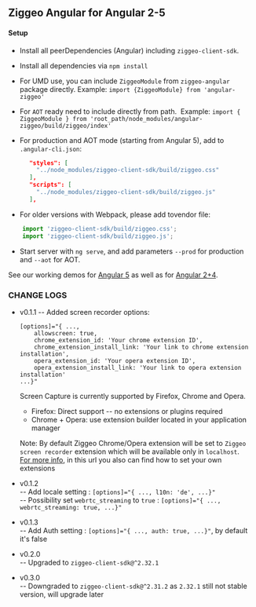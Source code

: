 ## Ziggeo Angular for Angular 2-5

#### Setup
- Install all peerDependencies (Angular) including `ziggeo-client-sdk`.
- Install all dependencies via `npm install`
- For UMD use, you can include `ZiggeoModule` from `ziggeo-angular` package directly.
  Example: `import {ZiggeoModule} from 'angular-ziggeo'`
- For `AOT` ready need to include directly from path.
  Example: `import { ZiggeoModule } from 'root_path/node_modules/angular-ziggeo/build/ziggeo/index'`

- For production and AOT mode (starting from Angular 5), add to `.angular-cli.json`:
```json
      "styles": [
        "../node_modules/ziggeo-client-sdk/build/ziggeo.css"
      ],
      "scripts": [
        "../node_modules/ziggeo-client-sdk/build/ziggeo.js"
      ],
```
- For older versions with Webpack, please add tovendor file:
```js
    import 'ziggeo-client-sdk/build/ziggeo.css';
    import 'ziggeo-client-sdk/build/ziggeo.js';
```
- Start server with `ng serve`, and add parameters `--prod` for production and `--aot` for AOT.

See our working demos for [Angular 5](https://github.com/Ziggeo/angular-ziggeo-demo) as well as for
[Angular 2+4](https://github.com/Ziggeo/angular2-ziggeo-demo).

### CHANGE LOGS
- v0.1.1
    -- Added screen recorder options:
    ```
    [options]="{ ...,
        allowscreen: true,
        chrome_extension_id: 'Your chrome extension ID',
        chrome_extension_install_link: 'Your link to chrome extension installation',
        opera_extension_id: 'Your opera extension ID',
        opera_extension_install_link: 'Your link to opera extension installation'
    ...}"
    ```

    Screen Capture is currently supported by Firefox, Chrome and Opera. <br/>
    - Firefox: Direct support -- no extensions or plugins required <br/>
    - Chrome + Opera: use extension builder located in your application manager <br/>

    Note: By default Ziggeo Chrome/Opera extension will be set to `Ziggeo screen recorder` extension which will be available only in `localhost`. <br/>
    [For more info](https://ziggeo.com/features/screen-recording), in this url you also can find how to set your own extensions <br/>

- v0.1.2 <br/>
    -- Add locale setting : `[options]="{ ..., l10n: 'de', ...}"` <br/>
    -- Possibility set `webrtc_streaming` to `true` : `[options]="{ ..., webrtc_streaming: true, ...}"`

- v0.1.3 <br/>
    -- Add Auth setting : `[options]="{ ..., auth: true, ...}"`, by default it's false <br/>

- v0.2.0 <br/>
    -- Upgraded to `ziggeo-client-sdk@^2.32.1` <br/>

- v0.3.0 <br/>
    -- Downgraded to `ziggeo-client-sdk@^2.31.2` as `2.32.1` still not stable version, will upgrade later <br/>
